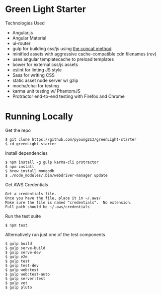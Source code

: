 Green Light Starter
========

Technologies Used

* Angular.js
* Angular Material
* ui-router
* gulp for building css/js using [the concat method](https://medium.com/@dickeyxxx/best-practices-for-building-angular-js-apps-266c1a4a6917)
* minified assets with aggressive cache-compatible cdn filenames (rev)
* uses angular templatecache to preload templates
* bower for external css/js assets
* eslint for linting JS style
* Sass for writing CSS
* static asset node server w/ gzip
* mocha/chai for testing
* karma unit testing w/ PhantomJS
* Protractor end-to-end testing with Firefox and Chrome

Running Locally
===============

Get the repo

    $ git clone https://github.com/pyoung213/greenLight-starter
    $ cd greenLight-starter

Install dependencies

    $ npm install -g gulp karma-cli protractor
    $ npm install
    $ brew install mongodb
    $ ./node_modules/.bin/webdriver-manager update

Get AWS Credentials

    Get a credentials file.
    Once you have the file, place it in ~/.aws/
    Make sure the file is named "credentials".  No extension.
    Full path should be ~/.aws/credentials

Run the test suite

    $ npm test

Alternatively run just one of the test components

    $ gulp build
    $ gulp serve-build
    $ gulp serve-dev
    $ gulp e2e
    $ gulp test
    $ gulp test-dev
    $ gulp web:test
    $ gulp web:test-auto
    $ gulp server:test
    $ gulp vet
    $ gulp pluto
